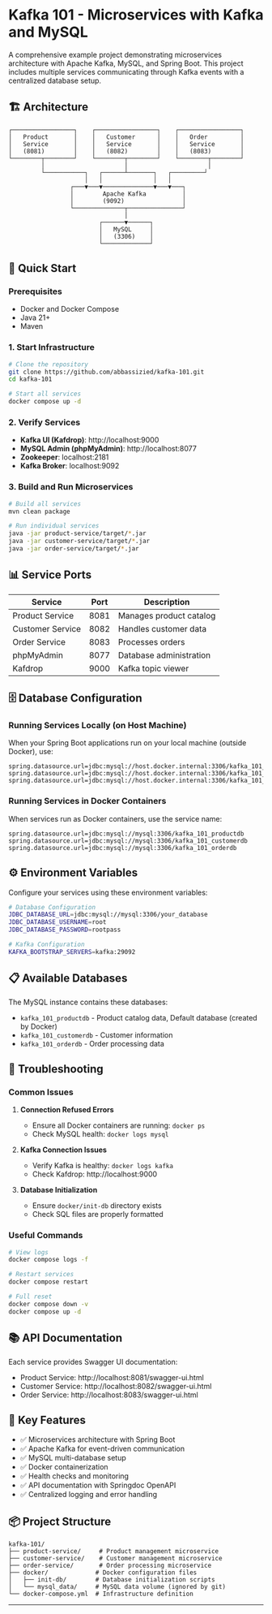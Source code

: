 # Kafka 101 - Microservices with Kafka and MySQL

A comprehensive example project demonstrating microservices architecture with Apache Kafka, MySQL, and Spring Boot. This project includes multiple services communicating through Kafka events with a centralized database setup.

## 🏗️ Architecture

```
┌─────────────────┐    ┌─────────────────┐    ┌─────────────────┐
│   Product       │    │   Customer      │    │   Order         │
│   Service       │    │   Service       │    │   Service       │
│   (8081)        │    │   (8082)        │    │   (8083)        │
└────────┬────────┘    └────────┬────────┘    └────────┬────────┘
         │                      │                      │
         └───────────┐   ┌──────┴───────┐   ┌─────────┘
                     │   │              │   │
                 ┌───▼───▼──────────────▼───▼───┐
                 │        Apache Kafka          │
                 │        (9092)                │
                 └──────────────┬───────────────┘
                                │
                         ┌──────▼──────┐
                         │   MySQL     │
                         │   (3306)    │
                         └─────────────┘
```

## 🚀 Quick Start

### Prerequisites
- Docker and Docker Compose
- Java 21+
- Maven

### 1. Start Infrastructure
```bash
# Clone the repository
git clone https://github.com/abbassizied/kafka-101.git
cd kafka-101

# Start all services
docker compose up -d
```

### 2. Verify Services
- **Kafka UI (Kafdrop)**: http://localhost:9000
- **MySQL Admin (phpMyAdmin)**: http://localhost:8077
- **Zookeeper**: localhost:2181
- **Kafka Broker**: localhost:9092

### 3. Build and Run Microservices
```bash
# Build all services
mvn clean package

# Run individual services
java -jar product-service/target/*.jar
java -jar customer-service/target/*.jar  
java -jar order-service/target/*.jar
```

## 📊 Service Ports

| Service | Port | Description |
|---------|------|-------------|
| Product Service | 8081 | Manages product catalog |
| Customer Service | 8082 | Handles customer data |
| Order Service | 8083 | Processes orders |
| phpMyAdmin | 8077 | Database administration |
| Kafdrop | 9000 | Kafka topic viewer |

## 🗄️ Database Configuration

### Running Services Locally (on Host Machine)
When your Spring Boot applications run on your local machine (outside Docker), use:
```properties
spring.datasource.url=jdbc:mysql://host.docker.internal:3306/kafka_101_productdb
spring.datasource.url=jdbc:mysql://host.docker.internal:3306/kafka_101_customerdb  
spring.datasource.url=jdbc:mysql://host.docker.internal:3306/kafka_101_orderdb
```

### Running Services in Docker Containers
When services run as Docker containers, use the service name:
```properties
spring.datasource.url=jdbc:mysql://mysql:3306/kafka_101_productdb
spring.datasource.url=jdbc:mysql://mysql:3306/kafka_101_customerdb
spring.datasource.url=jdbc:mysql://mysql:3306/kafka_101_orderdb
```

## ⚙️ Environment Variables

Configure your services using these environment variables:

```bash
# Database Configuration
JDBC_DATABASE_URL=jdbc:mysql://mysql:3306/your_database
JDBC_DATABASE_USERNAME=root
JDBC_DATABASE_PASSWORD=rootpass

# Kafka Configuration  
KAFKA_BOOTSTRAP_SERVERS=kafka:29092
```

## 📋 Available Databases

The MySQL instance contains these databases:
- `kafka_101_productdb` - Product catalog data, Default database (created by Docker)
- `kafka_101_customerdb` - Customer information  
- `kafka_101_orderdb` - Order processing data 

## 🔧 Troubleshooting

### Common Issues

1. **Connection Refused Errors**
   - Ensure all Docker containers are running: `docker ps`
   - Check MySQL health: `docker logs mysql`

2. **Kafka Connection Issues**
   - Verify Kafka is healthy: `docker logs kafka`
   - Check Kafdrop: http://localhost:9000

3. **Database Initialization**
   - Ensure `docker/init-db` directory exists
   - Check SQL files are properly formatted

### Useful Commands

```bash
# View logs
docker compose logs -f

# Restart services
docker compose restart

# Full reset
docker compose down -v
docker compose up -d
```

## 📚 API Documentation

Each service provides Swagger UI documentation:
- Product Service: http://localhost:8081/swagger-ui.html
- Customer Service: http://localhost:8082/swagger-ui.html  
- Order Service: http://localhost:8083/swagger-ui.html

## 🎯 Key Features

- ✅ Microservices architecture with Spring Boot
- ✅ Apache Kafka for event-driven communication
- ✅ MySQL multi-database setup
- ✅ Docker containerization
- ✅ Health checks and monitoring
- ✅ API documentation with Springdoc OpenAPI
- ✅ Centralized logging and error handling

## 📦 Project Structure

```
kafka-101/
├── product-service/     # Product management microservice
├── customer-service/    # Customer management microservice  
├── order-service/       # Order processing microservice
├── docker/             # Docker configuration files
│   ├── init-db/        # Database initialization scripts
│   └── mysql_data/     # MySQL data volume (ignored by git)
└── docker-compose.yml  # Infrastructure definition
```

---
